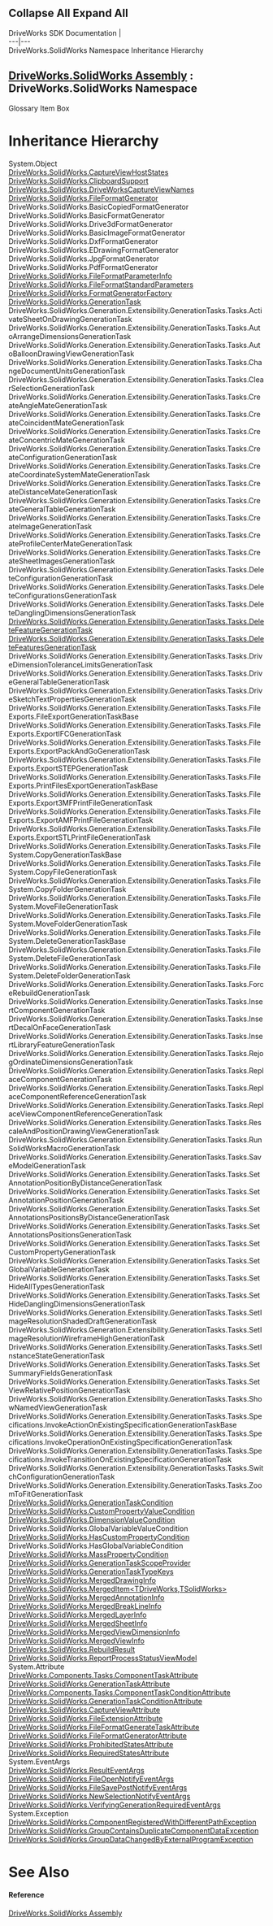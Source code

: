 Collapse All Expand All  
---  
DriveWorks SDK Documentation  |   
---|---  
DriveWorks.SolidWorks Namespace Inheritance Hierarchy   
  
[DriveWorks.SolidWorks Assembly](topic13342.md) : DriveWorks.SolidWorks Namespace  
---  
  
Glossary Item Box

# Inheritance Hierarchy

System.Object  
[DriveWorks.SolidWorks.CaptureViewHostStates](topic13474.md)  
[DriveWorks.SolidWorks.ClipboardSupport](topic13507.md)  
[DriveWorks.SolidWorks.DriveWorksCaptureViewNames](topic13545.md)  
[DriveWorks.SolidWorks.FileFormatGenerator](topic13579.md)  
DriveWorks.SolidWorks.BasicCopiedFormatGenerator  
DriveWorks.SolidWorks.BasicFormatGenerator  
DriveWorks.SolidWorks.Drive3dFormatGenerator  
DriveWorks.SolidWorks.BasicImageFormatGenerator  
DriveWorks.SolidWorks.DxfFormatGenerator  
DriveWorks.SolidWorks.EDrawingFormatGenerator  
DriveWorks.SolidWorks.JpgFormatGenerator  
DriveWorks.SolidWorks.PdfFormatGenerator  
[DriveWorks.SolidWorks.FileFormatParameterInfo](topic13615.md)  
[DriveWorks.SolidWorks.FileFormatStandardParameters](topic13624.md)  
[DriveWorks.SolidWorks.FormatGeneratorFactory](topic13670.md)  
[DriveWorks.SolidWorks.GenerationTask](topic13678.md)  
DriveWorks.SolidWorks.Generation.Extensibility.GenerationTasks.Tasks.ActivateSheetOnDrawingGenerationTask  
DriveWorks.SolidWorks.Generation.Extensibility.GenerationTasks.Tasks.AutoArrangeDimensionsGenerationTask  
DriveWorks.SolidWorks.Generation.Extensibility.GenerationTasks.Tasks.AutoBalloonDrawingViewGenerationTask  
DriveWorks.SolidWorks.Generation.Extensibility.GenerationTasks.Tasks.ChangeDocumentUnitsGenerationTask  
DriveWorks.SolidWorks.Generation.Extensibility.GenerationTasks.Tasks.ClearSelectionGenerationTask  
DriveWorks.SolidWorks.Generation.Extensibility.GenerationTasks.Tasks.CreateAngleMateGenerationTask  
DriveWorks.SolidWorks.Generation.Extensibility.GenerationTasks.Tasks.CreateCoincidentMateGenerationTask  
DriveWorks.SolidWorks.Generation.Extensibility.GenerationTasks.Tasks.CreateConcentricMateGenerationTask  
DriveWorks.SolidWorks.Generation.Extensibility.GenerationTasks.Tasks.CreateConfigurationGenerationTask  
DriveWorks.SolidWorks.Generation.Extensibility.GenerationTasks.Tasks.CreateCoordinateSystemMateGenerationTask  
DriveWorks.SolidWorks.Generation.Extensibility.GenerationTasks.Tasks.CreateDistanceMateGenerationTask  
DriveWorks.SolidWorks.Generation.Extensibility.GenerationTasks.Tasks.CreateGeneralTableGenerationTask  
DriveWorks.SolidWorks.Generation.Extensibility.GenerationTasks.Tasks.CreateImageGenerationTask  
DriveWorks.SolidWorks.Generation.Extensibility.GenerationTasks.Tasks.CreateProfileCenterMateGenerationTask  
DriveWorks.SolidWorks.Generation.Extensibility.GenerationTasks.Tasks.CreateSheetImagesGenerationTask  
DriveWorks.SolidWorks.Generation.Extensibility.GenerationTasks.Tasks.DeleteConfigurationGenerationTask  
DriveWorks.SolidWorks.Generation.Extensibility.GenerationTasks.Tasks.DeleteConfigurationsGenerationTask  
DriveWorks.SolidWorks.Generation.Extensibility.GenerationTasks.Tasks.DeleteDanglingDimensionsGenerationTask  
[DriveWorks.SolidWorks.Generation.Extensibility.GenerationTasks.Tasks.DeleteFeatureGenerationTask](topic15309.md)  
[DriveWorks.SolidWorks.Generation.Extensibility.GenerationTasks.Tasks.DeleteFeaturesGenerationTask](topic15318.md)  
DriveWorks.SolidWorks.Generation.Extensibility.GenerationTasks.Tasks.DriveDimensionToleranceLimitsGenerationTask  
DriveWorks.SolidWorks.Generation.Extensibility.GenerationTasks.Tasks.DriveGeneralTableGenerationTask  
DriveWorks.SolidWorks.Generation.Extensibility.GenerationTasks.Tasks.DriveSketchTextPropertiesGenerationTask  
DriveWorks.SolidWorks.Generation.Extensibility.GenerationTasks.Tasks.FileExports.FileExportGenerationTaskBase  
DriveWorks.SolidWorks.Generation.Extensibility.GenerationTasks.Tasks.FileExports.ExportIFCGenerationTask  
DriveWorks.SolidWorks.Generation.Extensibility.GenerationTasks.Tasks.FileExports.ExportPackAndGoGenerationTask  
DriveWorks.SolidWorks.Generation.Extensibility.GenerationTasks.Tasks.FileExports.ExportSTEPGenerationTask  
DriveWorks.SolidWorks.Generation.Extensibility.GenerationTasks.Tasks.FileExports.PrintFilesExportGenerationTaskBase  
DriveWorks.SolidWorks.Generation.Extensibility.GenerationTasks.Tasks.FileExports.Export3MFPrintFileGenerationTask  
DriveWorks.SolidWorks.Generation.Extensibility.GenerationTasks.Tasks.FileExports.ExportAMFPrintFileGenerationTask  
DriveWorks.SolidWorks.Generation.Extensibility.GenerationTasks.Tasks.FileExports.ExportSTLPrintFileGenerationTask  
DriveWorks.SolidWorks.Generation.Extensibility.GenerationTasks.Tasks.FileSystem.CopyGenerationTaskBase  
DriveWorks.SolidWorks.Generation.Extensibility.GenerationTasks.Tasks.FileSystem.CopyFileGenerationTask  
DriveWorks.SolidWorks.Generation.Extensibility.GenerationTasks.Tasks.FileSystem.CopyFolderGenerationTask  
DriveWorks.SolidWorks.Generation.Extensibility.GenerationTasks.Tasks.FileSystem.MoveFileGenerationTask  
DriveWorks.SolidWorks.Generation.Extensibility.GenerationTasks.Tasks.FileSystem.MoveFolderGenerationTask  
DriveWorks.SolidWorks.Generation.Extensibility.GenerationTasks.Tasks.FileSystem.DeleteGenerationTaskBase  
DriveWorks.SolidWorks.Generation.Extensibility.GenerationTasks.Tasks.FileSystem.DeleteFileGenerationTask  
DriveWorks.SolidWorks.Generation.Extensibility.GenerationTasks.Tasks.FileSystem.DeleteFolderGenerationTask  
DriveWorks.SolidWorks.Generation.Extensibility.GenerationTasks.Tasks.ForceRebuildGenerationTask  
DriveWorks.SolidWorks.Generation.Extensibility.GenerationTasks.Tasks.InsertComponentGenerationTask  
DriveWorks.SolidWorks.Generation.Extensibility.GenerationTasks.Tasks.InsertDecalOnFaceGenerationTask  
DriveWorks.SolidWorks.Generation.Extensibility.GenerationTasks.Tasks.InsertLibraryFeatureGenerationTask  
DriveWorks.SolidWorks.Generation.Extensibility.GenerationTasks.Tasks.RejogOrdinateDimensionsGenerationTask  
DriveWorks.SolidWorks.Generation.Extensibility.GenerationTasks.Tasks.ReplaceComponentGenerationTask  
DriveWorks.SolidWorks.Generation.Extensibility.GenerationTasks.Tasks.ReplaceComponentReferenceGenerationTask  
DriveWorks.SolidWorks.Generation.Extensibility.GenerationTasks.Tasks.ReplaceViewComponentReferenceGenerationTask  
DriveWorks.SolidWorks.Generation.Extensibility.GenerationTasks.Tasks.RescaleAndPositionDrawingViewGenerationTask  
DriveWorks.SolidWorks.Generation.Extensibility.GenerationTasks.Tasks.RunSolidWorksMacroGenerationTask  
DriveWorks.SolidWorks.Generation.Extensibility.GenerationTasks.Tasks.SaveModelGenerationTask  
DriveWorks.SolidWorks.Generation.Extensibility.GenerationTasks.Tasks.SetAnnotationPositionByDistanceGenerationTask  
DriveWorks.SolidWorks.Generation.Extensibility.GenerationTasks.Tasks.SetAnnotationPositionGenerationTask  
DriveWorks.SolidWorks.Generation.Extensibility.GenerationTasks.Tasks.SetAnnotationsPositionsByDistanceGenerationTask  
DriveWorks.SolidWorks.Generation.Extensibility.GenerationTasks.Tasks.SetAnnotationsPositionsGenerationTask  
DriveWorks.SolidWorks.Generation.Extensibility.GenerationTasks.Tasks.SetCustomPropertyGenerationTask  
DriveWorks.SolidWorks.Generation.Extensibility.GenerationTasks.Tasks.SetGlobalVariableGenerationTask  
DriveWorks.SolidWorks.Generation.Extensibility.GenerationTasks.Tasks.SetHideAllTypesGenerationTask  
DriveWorks.SolidWorks.Generation.Extensibility.GenerationTasks.Tasks.SetHideDanglingDimensionsGenerationTask  
DriveWorks.SolidWorks.Generation.Extensibility.GenerationTasks.Tasks.SetImageResolutionShadedDraftGenerationTask  
DriveWorks.SolidWorks.Generation.Extensibility.GenerationTasks.Tasks.SetImageResolutionWireframeHighGenerationTask  
DriveWorks.SolidWorks.Generation.Extensibility.GenerationTasks.Tasks.SetInstanceStateGenerationTask  
DriveWorks.SolidWorks.Generation.Extensibility.GenerationTasks.Tasks.SetSummaryFieldsGenerationTask  
DriveWorks.SolidWorks.Generation.Extensibility.GenerationTasks.Tasks.SetViewRelativePositionGenerationTask  
DriveWorks.SolidWorks.Generation.Extensibility.GenerationTasks.Tasks.ShowNamedViewGenerationTask  
DriveWorks.SolidWorks.Generation.Extensibility.GenerationTasks.Tasks.Specifications.InvokeActionOnExistingSpecificationGenerationTaskBase  
DriveWorks.SolidWorks.Generation.Extensibility.GenerationTasks.Tasks.Specifications.InvokeOperationOnExistingSpecificationGenerationTask  
DriveWorks.SolidWorks.Generation.Extensibility.GenerationTasks.Tasks.Specifications.InvokeTransitionOnExistingSpecificationGenerationTask  
DriveWorks.SolidWorks.Generation.Extensibility.GenerationTasks.Tasks.SwitchConfigurationGenerationTask  
DriveWorks.SolidWorks.Generation.Extensibility.GenerationTasks.Tasks.ZoomToFitGenerationTask  
[DriveWorks.SolidWorks.GenerationTaskCondition](topic13707.md)  
[DriveWorks.SolidWorks.CustomPropertyValueCondition](topic13527.md)  
[DriveWorks.SolidWorks.DimensionValueCondition](topic13536.md)  
DriveWorks.SolidWorks.GlobalVariableValueCondition  
[DriveWorks.SolidWorks.HasCustomPropertyCondition](topic13772.md)  
DriveWorks.SolidWorks.HasGlobalVariableCondition  
[DriveWorks.SolidWorks.MassPropertyCondition](topic13781.md)  
[DriveWorks.SolidWorks.GenerationTaskScopeProvider](topic13735.md)  
[DriveWorks.SolidWorks.GenerationTaskTypeKeys](topic13743.md)  
[DriveWorks.SolidWorks.MergedDrawingInfo](topic13815.md)  
[DriveWorks.SolidWorks.MergedItem<TDriveWorks,TSolidWorks>](topic13826.md)  
[DriveWorks.SolidWorks.MergedAnnotationInfo](topic13790.md)  
[DriveWorks.SolidWorks.MergedBreakLineInfo](topic13797.md)  
[DriveWorks.SolidWorks.MergedLayerInfo](topic13835.md)  
[DriveWorks.SolidWorks.MergedSheetInfo](topic13842.md)  
[DriveWorks.SolidWorks.MergedViewDimensionInfo](topic13851.md)  
[DriveWorks.SolidWorks.MergedViewInfo](topic13858.md)  
[DriveWorks.SolidWorks.RebuildResult](topic13883.md)  
[DriveWorks.SolidWorks.ReportProcessStatusViewModel](topic13891.md)  
System.Attribute  
[DriveWorks.Components.Tasks.ComponentTaskAttribute](topic6455.md)  
[DriveWorks.SolidWorks.GenerationTaskAttribute](topic13693.md)  
[DriveWorks.Components.Tasks.ComponentTaskConditionAttribute](topic6512.md)  
[DriveWorks.SolidWorks.GenerationTaskConditionAttribute](topic13721.md)  
[DriveWorks.SolidWorks.CaptureViewAttribute](topic13455.md)  
[DriveWorks.SolidWorks.FileExtensionAttribute](topic13564.md)  
[DriveWorks.SolidWorks.FileFormatGenerateTaskAttribute](topic13571.md)  
[DriveWorks.SolidWorks.FileFormatGeneratorAttribute](topic13607.md)  
[DriveWorks.SolidWorks.ProhibitedStatesAttribute](topic13875.md)  
[DriveWorks.SolidWorks.RequiredStatesAttribute](topic13901.md)  
System.EventArgs  
[DriveWorks.SolidWorks.ResultEventArgs](topic13909.md)  
[DriveWorks.SolidWorks.FileOpenNotifyEventArgs](topic13653.md)  
[DriveWorks.SolidWorks.FileSavePostNotifyEventArgs](topic13661.md)  
[DriveWorks.SolidWorks.NewSelectionNotifyEventArgs](topic13867.md)  
[DriveWorks.SolidWorks.VerifyingGenerationRequiredEventArgs](topic13917.md)  
System.Exception  
[DriveWorks.SolidWorks.ComponentRegisteredWithDifferentPathException](topic13517.md)  
[DriveWorks.SolidWorks.GroupContainsDuplicateComponentDataException](topic13754.md)  
[DriveWorks.SolidWorks.GroupDataChangedByExternalProgramException](topic13763.md)  


# See Also

#### Reference

[DriveWorks.SolidWorks Assembly](topic13342.md)


